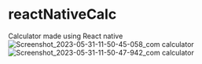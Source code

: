 # reactNativeCalc
Calculator made using React native 
![Screenshot_2023-05-31-11-50-45-058_com calculator](https://github.com/adrikaDwivedi/reactNativeCalc/assets/89826992/a4fc3c8e-9882-4881-893d-01cc9e76b574) 
![Screenshot_2023-05-31-11-50-47-942_com calculator](https://github.com/adrikaDwivedi/reactNativeCalc/assets/89826992/e1de356f-7ca7-4c72-8f72-08ab4f8cf64a)

